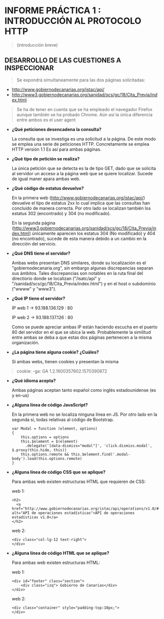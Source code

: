 # INFORME PRÁCTICA 1 : INTRODUCCIÓN AL PROTOCOLO HTTP
> (introducción breve)

## DESARROLLO DE LAS CUESTIONES A INSPECCIONAR  
> Se expondrá simultaneamente para las dos páginas solicitadas: 
   - http://www.gobiernodecanarias.org/istac/api/
   - http://www3.gobiernodecanarias.org/sanidad/scs/gc/18/Cita_Previa/index.html

> Se ha de tener en cuenta que se ha empleado el navegador Firefox aunque también se ha probado Chrome. Aún así la única diferencia entre ambos es el user agent

- **¿Qué peticiones desencadena la consulta?**

    La consulta que se investiga es una solicitud a la página. De este modo se emplea una serie de peticiones HTTP. Concretamente se emplea HTTP versión 1.1
    Es así para ambas páginas.

-  **¿Qué tipo de petición se realiza?** 

    La única petición que se detecta es la de tipo GET, dado que se solicita al servidor un acceso a la página web que se quiere localizar. Sucede de igual maner apara ambas web.

-  **¿Qué código de estatus devuelve?** 

    En la primera web  (http://www.gobiernodecanarias.org/istac/api/) devuelve el tipo de estatus 2xx lo cual implica que las consultas han concluido de manera correcta. Por otro lado se localizan también los estatus 302 (encontrado) y 304 (no modificado).

    En la segunda página (http://www3.gobiernodecanarias.org/sanidad/scs/gc/18/Cita_Previa/index.html) únicamente aparecen los estatus 304 (No modificado) y 404 (no encontrado), sucede de esta manera debido a un cambio en la dirección del servicio.

- **¿Qué DNS tiene el servidor?**

    Ambas webs presentan DNS similares, donde su localización es el "gobiernodecanaria.org", sin embargo algunas discrepancias separan sus ámbitos. Tales discrepancias son notables en la ruta final del directiorio donde se localizan  ("/isatc/api" y "/sanidad/scs/gc/18/Cita_Previa/index.html") y en el host 
    o subdominio ("wwww" y "www3").

- **¿Qué IP tiene el servidor?**

    IP web 1 -> 93.188.136.129 : 80

    
    IP web 2 -> 93.188.137.126 : 80

    Como se puede apreciar ambas IP están haciendo escucha en el puerto 80 del servidor en el que se ubica la web. Probablemente la similitud entre ambas
    se deba a que estas dos páginas pertenecen a la misma organización.

- **¿La página tiene alguna cookie? ¿Cuáles?**

    Si ambas webs, tienen cookies y presentan la misma
>   cookie: -ga: GA 1.2.1600357602.1570390872

- **¿Qué idioma acepta?**

    Ambas páginas aceptan tanto español como inglés estadounidense (es y en-us)

- **¿Alguna línea de código JavaScript?**

    En la primera web no se localiza ninguna línea en JS. Por otro lado en la segunda si, todas relativas al código de Bootstrap.

    ``` 
    var Modal = function (element, options) 
    {
        this.options = options
        this.$element = $(element)
          .delegate('[data-dismiss="modal"]', 'click.dismiss.modal', $.proxy(this.hide, this))
        this.options.remote && this.$element.find('.modal-body').load(this.options.remote)
    }
    ```

- **¿Alguna línea de código CSS que se aplique?**

    Para ambas web existen estructuras HTML que requieren de CSS:

    web 1:
    ```
    <h2>
      <a href="http://www.gobiernodecanarias.org/istac/api/operations/v1.0/#/" alt="API de operaciones estadísticas">API de operaciones estadísticas v1.0</a>
    </h2>
    ```

    web 2:
    ```
    <div class="col-lg-12 text-right">            
    </div>
    ```

- **¿Alguna línea de código HTML que se aplique?**

    Para ambas web existen estructuras HTML:

    web 1:
    ```
    <div id="footer" class="section">
        <div class="izq"> Gobierno de Canarias</div>
    </div>
    ```
    
    web 2:
    ```
    <div class="container" style="padding-top:10px;">
    </div>
    ```